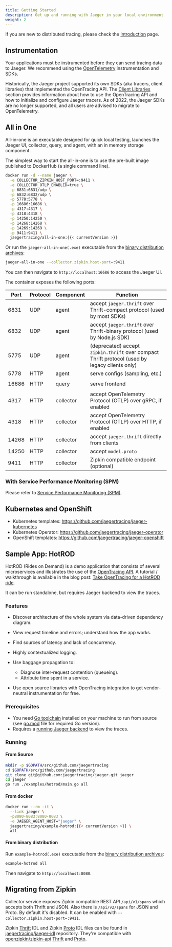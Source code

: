 ```yaml
---
title: Getting Started
description: Get up and running with Jaeger in your local environment
weight: 2
---
```


If you are new to distributed tracing, please check the [Introduction](../) page.

## Instrumentation

Your applications must be instrumented before they can send tracing data to Jaeger. We recommend using the [OpenTelemetry](https://opentelemetry.io) instrumentation and SDKs.

Historically, the Jaeger project supported its own SDKs (aka tracers, client libraries) that implemented the OpenTracing API. The [Client Libraries](../client-libraries) section provides information about how to use the OpenTracing API and how to initialize and configure Jaeger tracers. As of 2022, the Jaeger SDKs are no longer supported, and all users are advised to migrate to OpenTelemetry.

## All in One

All-in-one is an executable designed for quick local testing, launches the Jaeger UI, collector, query, and agent, with an in memory storage component.

The simplest way to start the all-in-one is to use the pre-built image published to DockerHub (a single command line).

```bash
docker run -d --name jaeger \
  -e COLLECTOR_ZIPKIN_HOST_PORT=:9411 \
  -e COLLECTOR_OTLP_ENABLED=true \
  -p 6831:6831/udp \
  -p 6832:6832/udp \
  -p 5778:5778 \
  -p 16686:16686 \
  -p 4317:4317 \
  -p 4318:4318 \
  -p 14250:14250 \
  -p 14268:14268 \
  -p 14269:14269 \
  -p 9411:9411 \
  jaegertracing/all-in-one:{{< currentVersion >}}
```

Or run the `jaeger-all-in-one(.exe)` executable from the [binary distribution archives][download]:

```bash
jaeger-all-in-one --collector.zipkin.host-port=:9411
```

You can then navigate to `http://localhost:16686` to access the Jaeger UI.

The container exposes the following ports:

Port  | Protocol | Component | Function
----- | -------  | --------- | ---
6831  | UDP      | agent     | accept `jaeger.thrift` over Thrift-compact protocol (used by most SDKs)
6832  | UDP      | agent     | accept `jaeger.thrift` over Thrift-binary protocol (used by Node.js SDK)
5775  | UDP      | agent     | (deprecated) accept `zipkin.thrift` over compact Thrift protocol (used by legacy clients only)
5778  | HTTP     | agent     | serve configs (sampling, etc.)
      |          |           |
16686 | HTTP     | query     | serve frontend
      |          |           |
4317  | HTTP     | collector | accept OpenTelemetry Protocol (OTLP) over gRPC, if enabled
4318  | HTTP     | collector | accept OpenTelemetry Protocol (OTLP) over HTTP, if enabled
14268 | HTTP     | collector | accept `jaeger.thrift` directly from clients
14250 | HTTP     | collector | accept `model.proto`
9411  | HTTP     | collector | Zipkin compatible endpoint (optional)


### With Service Performance Monitoring (SPM)

Please refer to [Service Performance Monitoring (SPM)](../spm#getting-started).

## Kubernetes and OpenShift

* Kubernetes templates: https://github.com/jaegertracing/jaeger-kubernetes
* Kubernetes Operator: https://github.com/jaegertracing/jaeger-operator
* OpenShift templates: https://github.com/jaegertracing/jaeger-openshift

## Sample App: HotROD

HotROD (Rides on Demand)  is a demo application that consists of several microservices and
illustrates the use of the [OpenTracing API](http://opentracing.io).
A tutorial / walkthrough is available in the blog post:
[Take OpenTracing for a HotROD ride][hotrod-tutorial].

It can be run standalone, but requires Jaeger backend to view the traces.

### Features

-   Discover architecture of the whole system via data-driven dependency
    diagram.
-   View request timeline and errors; understand how the app works.
-   Find sources of latency and lack of concurrency.
-   Highly contextualized logging.
-   Use baggage propagation to:

    -   Diagnose inter-request contention (queueing).
    -   Attribute time spent in a service.

-   Use open source libraries with OpenTracing integration to get
    vendor-neutral instrumentation for free.

### Prerequisites

-   You need [Go toolchain](https://golang.org/doc/install) installed on your machine to run from source
    (see [go.mod](https://github.com/jaegertracing/jaeger/blob/v1.43.0/go.mod) file for required Go version).
-   Requires a [running Jaeger backend](#all-in-one) to view the traces.

### Running

#### From Source

```bash
mkdir -p $GOPATH/src/github.com/jaegertracing
cd $GOPATH/src/github.com/jaegertracing
git clone git@github.com:jaegertracing/jaeger.git jaeger
cd jaeger
go run ./examples/hotrod/main.go all
```
#### From docker

```bash
docker run --rm -it \
  --link jaeger \
  -p8080-8083:8080-8083 \
  -e JAEGER_AGENT_HOST="jaeger" \
  jaegertracing/example-hotrod:{{< currentVersion >}} \
  all
```

#### From binary distribution

Run `example-hotrod(.exe)` executable from the [binary distribution archives][download]:
```bash
example-hotrod all
```

Then navigate to `http://localhost:8080`.


## Migrating from Zipkin

Collector service exposes Zipkin compatible REST API `/api/v1/spans` which accepts both Thrift and JSON. Also there is `/api/v2/spans` for JSON and Proto.
By default it's disabled. It can be enabled with `--collector.zipkin.host-port=:9411`.

Zipkin [Thrift](https://github.com/jaegertracing/jaeger-idl/blob/master/thrift/zipkincore.thrift) IDL and Zipkin [Proto](https://github.com/jaegertracing/jaeger-idl/blob/master/proto/zipkin.proto) IDL files can be found in [jaegertracing/jaeger-idl](https://github.com/jaegertracing/jaeger-idl) repository.
They're compatible with [openzipkin/zipkin-api](https://github.com/openzipkin/zipkin-api) [Thrift](https://github.com/openzipkin/zipkin-api/blob/master/thrift/zipkinCore.thrift) and [Proto](https://github.com/openzipkin/zipkin-api/blob/master/zipkin.proto).

[hotrod-tutorial]: https://medium.com/@YuriShkuro/take-opentracing-for-a-hotrod-ride-f6e3141f7941
[download]: ../../../download/
